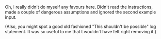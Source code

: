 Oh, I really didn't do myself any favours here. Didn't read the instructions, made a couple of dangerous assumptions and ignored the second example input. 

(Also, you might spot a good old fashioned "This shouldn't be possible" log statement. It was so useful to me that t wouldn't have felt right removing it.)
